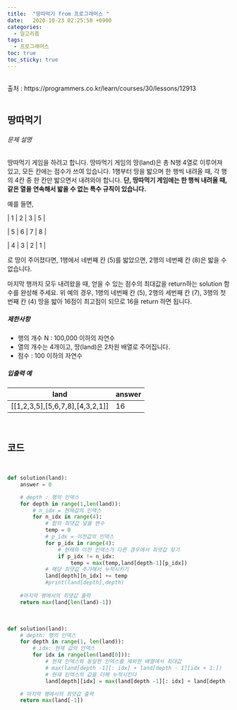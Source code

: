 ```yaml
---
title:  "땅따먹기 from 프로그래머스 "
date:   2020-10-23 02:25:50 +0900
categories: 
  - 알고리즘
tags:
  - 프로그래머스
toc: true
toc_sticky: true
---
```


<br>
출처 : https://programmers.co.kr/learn/courses/30/lessons/12913
<br>
<br>

## 땅따먹기

###### 문제 설명

땅따먹기 게임을 하려고 합니다. 땅따먹기 게임의 땅(land)은 총 N행 4열로 이루어져 있고, 모든 칸에는 점수가 쓰여 있습니다. 1행부터 땅을 밟으며 한 행씩 내려올 때, 각 행의 4칸 중 한 칸만 밟으면서 내려와야 합니다. **단, 땅따먹기 게임에는 한 행씩 내려올 때, 같은 열을 연속해서 밟을 수 없는 특수 규칙이 있습니다.**

예를 들면,

| 1 | 2 | 3 | 5 |

| 5 | 6 | 7 | 8 |

| 4 | 3 | 2 | 1 |

로 땅이 주어졌다면, 1행에서 네번째 칸 (5)를 밟았으면, 2행의 네번째 칸 (8)은 밟을 수 없습니다.

마지막 행까지 모두 내려왔을 때, 얻을 수 있는 점수의 최대값을 return하는 solution 함수를 완성해 주세요. 위 예의 경우, 1행의 네번째 칸 (5), 2행의 세번째 칸 (7), 3행의 첫번째 칸 (4) 땅을 밟아 16점이 최고점이 되므로 16을 return 하면 됩니다.

##### 제한사항

- 행의 개수 N : 100,000 이하의 자연수
- 열의 개수는 4개이고, 땅(land)은 2차원 배열로 주어집니다.
- 점수 : 100 이하의 자연수

##### 입출력 예

| land                            | answer |
| ------------------------------- | ------ |
| [[1,2,3,5],[5,6,7,8],[4,3,2,1]] | 16     |

<br>

## 코드

<br>

```python
def solution(land):
    answer = 0

    # depth : 행의 인덱스
    for depth in range(1,len(land)):
        # n_idx = 현재값의 인덱스
        for n_idx in range(4):
            # 합의 최댓값 넣을 변수
            temp = 0
            # p_idx = 이전값의 인덱스
            for p_idx in range(4):
                # 현재와 이전 인덱스가 다른 경우에서 최댓값 찾기
                if p_idx != n_idx:
                    temp = max(temp,land[depth-1][p_idx])
            # 해당 최댓값 추가해서 누적시키기
            land[depth][n_idx] += temp
            #print(land[depth],depth)
	
    #마지막 행에서의 최댓값 출력
    return max(land[len(land)-1])
```

<br>

```python
def solution(land):
	# depth: 행의 인덱스
    for depth in range(1, len(land)):
        # idx: 현재 값의 인덱스
        for idx in range(len(land[0])):
            # 현재 인덱스와 동일한 인덱스를 제외한 배열에서 최대값
            # max(land[depth -1][: idx] + land[depth - 1][idx + 1:])
            # 현재 인덱스의 값을 더해 누적시킨다
            land[depth][idx] = max(land[depth -1][: idx] + land[depth - 1][idx + 1:]) + land[depth][idx]

    # 마지막 행에서의 최댓값 출력
    return max(land[-1])
```

